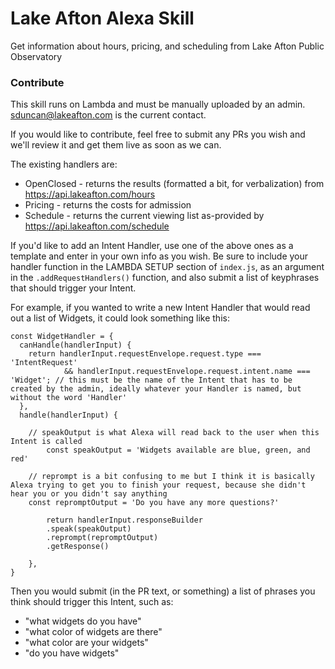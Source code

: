 # Lake Afton Alexa Skill
Get information about hours, pricing, and scheduling from Lake Afton Public Observatory

### Contribute

This skill runs on Lambda and must be manually uploaded by an admin. sduncan@lakeafton.com is the current contact.

If you would like to contribute, feel free to submit any PRs you wish and we'll review it and get them live as soon as we can.

The existing handlers are:

* OpenClosed - returns the results (formatted a bit, for verbalization) from https://api.lakeafton.com/hours
* Pricing - returns the costs for admission
* Schedule - returns the current viewing list as-provided by https://api.lakeafton.com/schedule

If you'd like to add an Intent Handler, use one of the above ones as a template and enter in your own info as you wish. Be sure to include your handler function in the LAMBDA SETUP section of `index.js`, as an argument in the `.addRequestHandlers()` function, and also submit a list of keyphrases that should trigger your Intent.

For example, if you wanted to write a new Intent Handler that would read out a list of Widgets, it could look something like this:

```
const WidgetHandler = {
  canHandle(handlerInput) {
    return handlerInput.requestEnvelope.request.type === 'IntentRequest'
            && handlerInput.requestEnvelope.request.intent.name === 'Widget'; // this must be the name of the Intent that has to be created by the admin, ideally whatever your Handler is named, but without the word 'Handler'
  },
  handle(handlerInput) {

    // speakOutput is what Alexa will read back to the user when this Intent is called
		const speakOutput = 'Widgets available are blue, green, and red'
		
    // reprompt is a bit confusing to me but I think it is basically Alexa trying to get you to finish your request, because she didn't hear you or you didn't say anything
    const repromptOutput = 'Do you have any more questions?'

		return handlerInput.responseBuilder
		.speak(speakOutput)
		.reprompt(repromptOutput)
		.getResponse()

	},
}

```

Then you would submit (in the PR text, or something) a list of phrases you think should trigger this Intent, such as:

* "what widgets do you have"
* "what color of widgets are there"
* "what color are your widgets"
* "do you have widgets"
